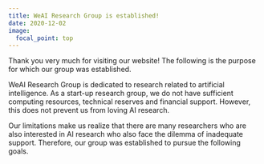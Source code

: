 ```yaml
---
title: WeAI Research Group is established!
date: 2020-12-02
image:
  focal_point: top
---
```

Thank you very much for visiting our website! The following is the purpose for which our group was established.

<!--more-->

WeAI Research Group is dedicated to research related to artificial intelligence. As a start-up research group, we do not have sufficient computing resources, technical reserves and financial support. However, this does not prevent us from loving AI research.

Our limitations make us realize that there are many researchers who are also interested in AI research who also face the dilemma of inadequate support. Therefore, our group was established to pursue the following goals.